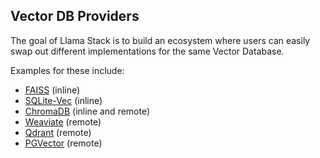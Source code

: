 ## Vector DB Providers

The goal of Llama Stack is to build an ecosystem where users can easily swap out different implementations 
for the same Vector Database.

Examples for these include:
- [FAISS](vector_db/faiss.md) (inline)
- [SQLite-Vec](vector_db/sqlite-vec.md) (inline)
- [ChromaDB](vector_db/chromadb.md) (inline and remote)
- [Weaviate](vector_db/weaviate.md) (remote)
- [Qdrant](vector_db/qdrant.md) (remote)
- [PGVector](vector_db/pgvector.md) (remote)
